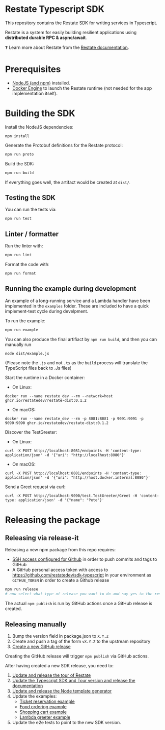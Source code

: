 # Restate Typescript SDK

This repository contains the Restate SDK for writing services in Typescript. 

Restate is a system for easily building resilient applications using **distributed durable RPC & async/await**.

❓ Learn more about Restate from the [Restate documentation](https://github.com/restatedev/documentation).

# Prerequisites
- [NodeJS (and npm)](https://nodejs.org) installed.
- [Docker Engine](https://docs.docker.com/engine/install/) to launch the Restate runtime (not needed for the app implementation itself).

# Building the SDK
Install the NodeJS dependencies:
```shell
npm install
```

Generate the Protobuf definitions for the Restate protocol: 
```bash
npm run proto
```

Build the SDK:
```bash
npm run build
```

If everything goes well, the artifact would be created at `dist/`.

## Testing the SDK
You can run the tests via:

```bash
npm run test
```

## Linter / formatter
Run the linter with:
```bash
npm run lint
```

Format the code with:
```bash
npm run format
```

## Running the example during development
An example of a long-running service and a Lambda handler have been implemented in the `examples` folder.
These are included to have a quick implement-test cycle during develpment.

To run the example:

```bash
npm run example
```

You can also produce the final artifiact by `npm run build`, and then you can manually run

```bash
node dist/example.js
```

(Please note the `.js` and not `.ts` as the `build` process will translate the TypeScript files back to .Js files)


Start the runtime in a Docker container:
- On Linux:
```shell
docker run --name restate_dev --rm --network=host ghcr.io/restatedev/restate-dist:0.1.2
```
- On macOS:
```shell
docker run --name restate_dev --rm -p 8081:8081 -p 9091:9091 -p 9090:9090 ghcr.io/restatedev/restate-dist:0.1.2
```

Discover the TestGreeter:
- On Linux:
```shell
curl -X POST http://localhost:8081/endpoints -H 'content-type: application/json' -d '{"uri": "http://localhost:8080"}'
```
- On macOS:
```shell
curl -X POST http://localhost:8081/endpoints -H 'content-type: application/json' -d '{"uri": "http://host.docker.internal:8080"}'
```

Send a Greet request via curl:
```shell
curl -X POST http://localhost:9090/test.TestGreeter/Greet -H 'content-type: application/json' -d '{"name": "Pete"}'
```

# Releasing the package

## Releasing via release-it

Releasing a new npm package from this repo requires:

* [SSH access configured for Github](https://docs.github.com/en/authentication/connecting-to-github-with-ssh) in order to push commits and tags to GitHub
* A GitHub personal access token with access to https://github.com/restatedev/sdk-typescript in your environment as `GITHUB_TOKEN` in order to create a Github release


```bash
npm run release
# now select what type of release you want to do and say yes to the rest of the options
```

The actual `npm publish` is run by GitHub actions once a GitHub release is created.

## Releasing manually

1. Bump the version field in package.json to `X.Y.Z`
2. Create and push a tag of the form `vX.Y.Z` to the upstream repository
3. [Create a new GitHub release](https://github.com/restatedev/sdk-typescript/releases)

Creating the GitHub release will trigger `npm publish` via GitHub actions.

After having created a new SDK release, you need to:

1. [Update and release the tour of Restate](https://github.com/restatedev/tour-of-restate-typescript#upgrading-typescript-sdk)
2. [Update the Typescript SDK and Tour version and release the documentation](https://github.com/restatedev/documentation#upgrading-typescript-sdk-version)
3. [Update and release the Node template generator](https://github.com/restatedev/node-template-generator#upgrading-typescript-sdk)
4. Update the examples:
   * [Ticket reservation example](https://github.com/restatedev/example-ticket-reservation-system#upgrading-typescript-sdk)
   * [Food ordering example](https://github.com/restatedev/example-food-ordering#upgrading-typescript-sdk)
   * [Shopping cart example](https://github.com/restatedev/example-shopping-cart-typescript#upgrading-typescript-sdk)
   * [Lambda greeter example](https://github.com/restatedev/example-lambda-ts-greeter#upgrading-the-sdk)
5. Update the e2e tests to point to the new SDK version.
